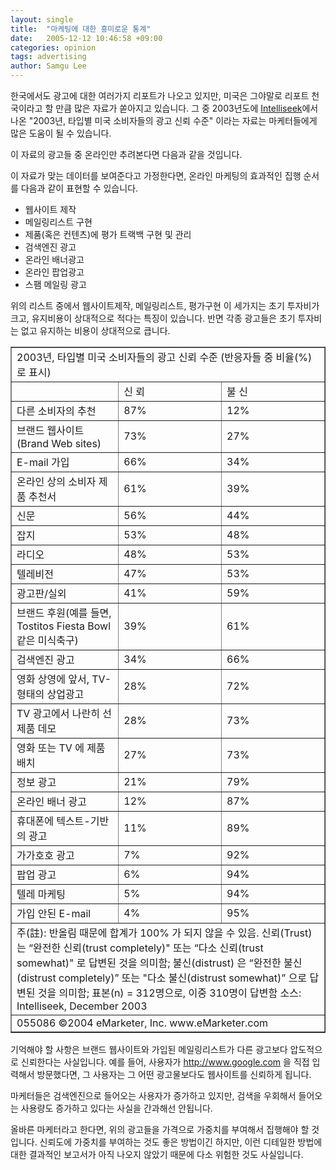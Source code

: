 ```yaml
---
layout: single
title:  "마케팅에 대한 흥미로운 통계"
date:   2005-12-12 10:46:58 +09:00
categories: opinion
tags: advertising
author: Samgu Lee
---
```

한국에서도 광고에 대한 여러가지 리포트가 나오고 있지만, 미국은 그야말로 리포트 천국이라고 할 만큼 많은 자료가 쏟아지고 있습니다. 그 중 2003년도에 [Intelliseek](http://www.invisibleweb.com/)에서 나온 "2003년, 타입별 미국 소비자들의 광고 신뢰 수준" 이라는 자료는 마케터들에게 많은 도움이 될 수 있습니다.

이 자료의 광고들 중 온라인만 추려본다면 다음과 같을 것입니다.

이 자료가 맞는 데이터를 보여준다고 가정한다면, 온라인 마케팅의 효과적인 집행 순서를 다음과 같이 표현할 수 있습니다.

- 웹사이트 제작
- 메일링리스트 구현
- 제품(혹은 컨텐츠)에 평가 트랙백 구현 및 관리
- 검색엔진 광고
- 온라인 배너광고
- 온라인 팝업광고
- 스팸 메일링 광고

위의 리스트 중에서 웹사이트제작, 메일링리스트, 평가구현 이 세가지는 초기 투자비가 크고, 유지비용이 상대적으로 적다는 특징이 있습니다. 반면 각종 광고들은 초기 투자비는 없고 유지하는 비용이 상대적으로 큽니다.

<table width=100% border=1 cellspacing=5 cellpadding=5>
<tr>
<td width=573 colspan=3 valign=top>  2003년, 타입별 미국 소비자들의 광고 신뢰 수준   (반응자들 중 비율(%) 로 표시)   </td>
</tr>
<tr>
<td width=191 valign=top>  &nbsp;  </td>
<td width=191 valign=top>  신 뢰   </td>
<td width=191 valign=top>  불 신   </td>
</tr>
<tr>
<td width=191>  다른 소비자의 추천   </td>
<td width=191>  87%   </td>
<td width=191>  12%   </td>
</tr>
<tr>
<td width=191>  브랜드 웹사이트(Brand Web sites)   </td>
<td width=191>  73%   </td>
<td width=191>  27%   </td>
</tr>
<tr>
<td width=191>  E-mail 가입   </td>
<td width=191>  66%   </td>
<td width=191>  34%   </td>
</tr>
<tr>
<td width=191>  온라인 상의 소비자 제품 추천서    </td>
<td width=191>  61%   </td>
<td width=191>  39%   </td>
</tr>
<tr>
<td width=191>  신문   </td>
<td width=191>  56%   </td>
<td width=191>  44%   </td>
</tr>
<tr>
<td width=191>  잡지   </td>
<td width=191>  53%   </td>
<td width=191>  48%   </td>
</tr>
<tr>
<td width=191>  라디오   </td>
<td width=191>  48%   </td>
<td width=191>  53%   </td>
</tr>
<tr>
<td width=191>  텔레비전   </td>
<td width=191>  47%   </td>
<td width=191>  53%   </td>
</tr>
<tr>
<td width=191>  광고판/실외   </td>
<td width=191>  41%   </td>
<td width=191>  59%   </td>
</tr>
<tr>
<td width=191>  브랜드 후원(예를 들면, Tostitos Fiesta Bowl 같은 미식축구)  </td>
<td width=191>  39%   </td>
<td width=191>  61%   </td>
</tr>
<tr>
<td width=191>  검색엔진 광고   </td>
<td width=191>  34%   </td>
<td width=191>  66%   </td>
</tr>
<tr>
<td width=191>  영화 상영에 앞서, TV-형태의 상업광고   </td>
<td width=191>  28%   </td>
<td width=191>  72%   </td>
</tr>
<tr>
<td width=191>  TV 광고에서 나란히 선 제품 데모   </td>
<td width=191>  28%   </td>
<td width=191>  73%   </td>
</tr>
<tr>
<td width=191>  영화 또는 TV 에 제품 배치   </td>
<td width=191>  27%   </td>
<td width=191>  73%   </td>
</tr>
<tr>
<td width=191>  정보 광고   </td>
<td width=191>  21%   </td>
<td width=191>  79%   </td>
</tr>
<tr>
<td width=191>  온라인 배너 광고   </td>
<td width=191>  12%   </td>
<td width=191>  87%   </td>
</tr>
<tr>
<td width=191>  휴대폰에 텍스트-기반의 광고   </td>
<td width=191>  11%   </td>
<td width=191>  89%   </td>
</tr>
<tr>
<td width=191>  가가호호 광고   </td>
<td width=191>  7%   </td>
<td width=191>  92%   </td>
</tr>
<tr>
<td width=191>  팝업 광고   </td>
<td width=191>  6%   </td>
<td width=191>  94%   </td>
</tr>
<tr>
<td width=191>  텔레 마케팅   </td>
<td width=191>  5%   </td>
<td width=191>  94%   </td>
</tr>
<tr>
<td width=191>  가입 안된 E-mail   </td>
<td width=191>  4%   </td>
<td width=191>  95%   </td>
</tr>
<tr>
<td width=573 colspan=3>  주(註): 반올림 때문에 합계가 100% 가 되지 않을 수 있음.   신뢰(Trust) 는 “완전한 신뢰(trust completely)" 또는 “다소 신뢰(trust  somewhat)" 로   답변된 것을 의미함; 불신(distrust) 은 “완전한 불신(distrust completely)” 또는 "다소 불신(distrust  somewhat)” 으로 답변된 것을 의미함; 표본(n) = 312명으로, 이중 310명이 답변함   소스: Intelliseek, December 2003</td>
</tr>
<tr>
<td width=573 colspan=3 valign=top>  055086 &copy;2004 eMarketer,  Inc. www.eMarketer.com   </td>
</tr>
</table>

기억해야 할 사항은 브랜드 웹사이트와 가입된 메일링리스트가 다른 광고보다 압도적으로 신뢰한다는 사실입니다. 예를 들어, 사용자가 http://www.google.com 을 직접 입력해서 방문했다면, 그 사용자는 그 어떤 광고물보다도 웹사이트를 신뢰하게 됩니다.

마케터들은 검색엔진으로 들어오는 사용자가 증가하고 있지만, 검색을 우회해서 들어오는 사용량도 증가하고 있다는 사실을 간과해선 안됩니다.

올바른 마케터라고 한다면, 위의 광고들을 가격으로 가중치를 부여해서 집행해야 할 것입니다. 신뢰도에 가중치를 부여하는 것도 좋은 방법이긴 하지만, 이런 디테일한 방법에 대한 결과적인 보고서가 아직 나오지 않았기 때문에 다소 위험한 것도 사실입니다.
